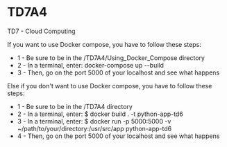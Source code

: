# TD7A4
TD7 - Cloud Computing

If you want to use Docker compose, you have to follow these steps:
* 1 - Be sure to be in the /TD7A4/Using_Docker_Compose directory
* 2 - In a terminal, enter: docker-compose up --build
* 3 - Then, go on the port 5000 of your localhost and see what happens

Else if you don't want to use Docker compose, you have to follow these steps:
* 1 - Be sure to be in the /TD7A4 directory
* 2 - In a terminal, enter: $ docker build . -t python-app-td6
* 3 - In a terminal, enter: $ docker run -p 5000:5000 -v ~/path/to/your/directory:/usr/src/app python-app-td6
* 4 - Then, go on the port 5000 of your localhost and see what happens

